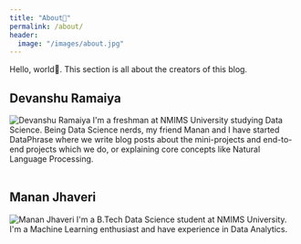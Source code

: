 ```yaml
---
title: "About👦"
permalink: /about/
header:
  image: "/images/about.jpg"
---
```


Hello, world👋. This section is all about the creators of this blog.

## Devanshu Ramaiya
<img src="{{ site.url }}{{ site.baseurl }}/images/devanshu.jpg" alt="Devanshu Ramaiya">
I'm a freshman at NMIMS University studying Data Science. Being Data Science nerds, my friend Manan and I have started DataPhrase where we write blog posts about the mini-projects and end-to-end projects which we do, or explaining core concepts like Natural Language Processing.
<br>
<br>
<a href="https://github.com/devanshu125" style="font-size: 36px;color:black;text-decoration: none">
<i  class="fab fa-fw fa-github"></i>
</a>
<a href="https://drive.google.com/file/d/1Rq1BHNK1PdFI4RxcMQOH16F5g5TEoT2j/view?usp=sharing"  style="font-size: 36px;text-decoration: none">
<i class="fas fa-fw fa-link"></i>
</a>
<a href="https://linkedin.com/in/devanshu125" style="font-size: 36px;text-decoration: none">
<i class="fab fa-fw fa-linkedin-in"></i>
</a>

## Manan Jhaveri
<img src="{{ site.url }}{{ site.baseurl }}/images/manan.jpg" alt="Manan Jhaveri">
I'm a B.Tech Data Science student at NMIMS University. I'm a Machine Learning enthusiast and have experience in Data Analytics.
<br>
<br>
<a href="https://github.com/mananjhaveri" style="font-size: 36px;color:black;text-decoration: none">
<i  class="fab fa-fw fa-github"></i>
</a>
<a href="https://www.linkedin.com/in/manan-jhaveri-07976b159/" style="font-size: 36px;text-decoration: none">
<i class="fas fa-fw fa-link"></i>
</a>
<a href="https://www.linkedin.com/in/manan-jhaveri-07976b159/" style="font-size: 36px;text-decoration: none">
<i class="fab fa-fw fa-linkedin-in"></i>
</a>
